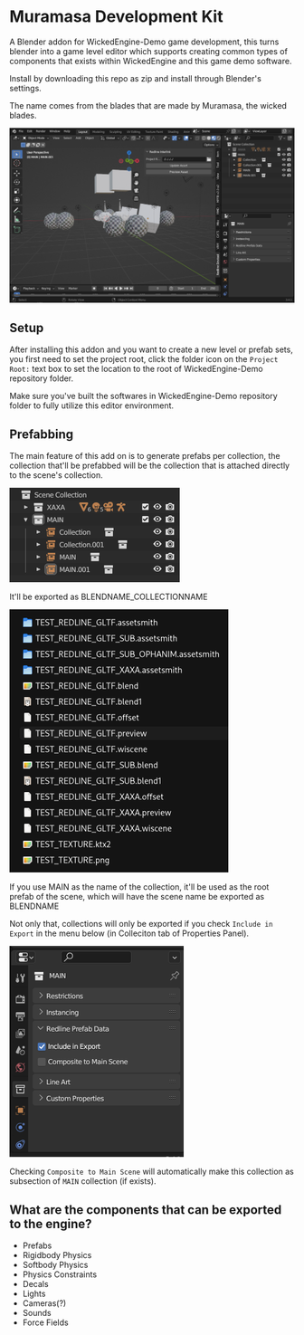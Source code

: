 # Muramasa Development Kit

A Blender addon for WickedEngine-Demo game development, this turns blender into a game level editor which supports creating common types of components that exists within WickedEngine and this game demo software.

Install by downloading this repo as zip and install through Blender's settings.

The name comes from the blades that are made by Muramasa, the wicked blades.

![](res/1.png)

## Setup

After installing this addon and you want to create a new level or prefab sets, you first need to set the project root, click the folder icon on the `Project Root:` text box to set the location to the root of WickedEngine-Demo repository folder.

Make sure you've built the softwares in WickedEngine-Demo repository folder to fully utilize this editor environment.

## Prefabbing

The main feature of this add on is to generate prefabs per collection, the collection that'll be prefabbed will be the collection that is attached directly to the scene's collection.

![](res/2.png)

It'll be exported as BLENDNAME_COLLECTIONNAME

![](res/3.png)

If you use MAIN as the name of the collection, it'll be used as the root prefab of the scene, which will have the scene name be exported as BLENDNAME

Not only that, collections will only be exported if you check `Include in Export` in the menu below (in Colleciton tab of Properties Panel).

![](res/4.png)

Checking `Composite to Main Scene` will automatically make this collection as subsection of `MAIN` collection (if exists).

## What are the components that can be exported to the engine?

* Prefabs
* Rigidbody Physics
* Softbody Physics
* Physics Constraints
* Decals
* Lights
* Cameras(?)
* Sounds
* Force Fields
